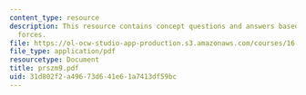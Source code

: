 ```yaml
---
content_type: resource
description: This resource contains concept questions and answers based on reaction
  forces.
file: https://ol-ocw-studio-app-production.s3.amazonaws.com/courses/16-01-unified-engineering-i-ii-iii-iv-fall-2005-spring-2006/31d802f2a49673d641e61a7413df59bc_prszm9.pdf
file_type: application/pdf
resourcetype: Document
title: prszm9.pdf
uid: 31d802f2-a496-73d6-41e6-1a7413df59bc
---
```

